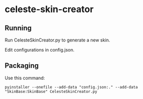 # celeste-skin-creator
## Running
Run CelesteSkinCreator.py to generate a new skin.

Edit configurations in config.json.
## Packaging
Use this command:
````
pyinstaller --onefile --add-data "config.json:." --add-data "SkinBase:SkinBase" CelesteSkinCreator.py
